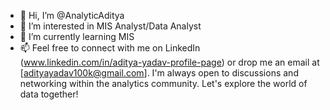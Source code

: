 - 👋 Hi, I’m @AnalyticAditya
- 👀 I’m interested in MIS Analyst/Data Analyst
- 🌱 I’m currently learning MIS
- 📫 Feel free to connect with me on LinkedIn (www.linkedin.com/in/aditya-yadav-profile-page) or drop me an email at [adityayadav100k@gmail.com]. I'm always open to discussions and networking within the analytics community. Let's explore the world of data together!

<!---
AnalyticAditya/AnalyticAditya is a ✨ special ✨ repository because its `README.md` (this file) appears on your GitHub profile.
You can click the Preview link to take a look at your changes.
--->
